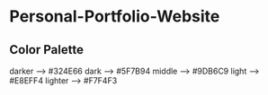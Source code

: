 # Personal-Portfolio-Website

## Color Palette
darker --> #324E66
dark --> #5F7B94
middle --> #9DB6C9
light --> #E8EFF4
lighter --> #F7F4F3


